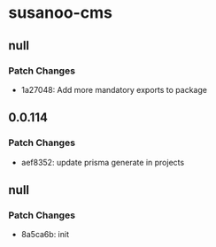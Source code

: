 # susanoo-cms

## null

### Patch Changes

-   1a27048: Add more mandatory exports to package

## 0.0.114

### Patch Changes

-   aef8352: update prisma generate in projects

## null

### Patch Changes

-   8a5ca6b: init
